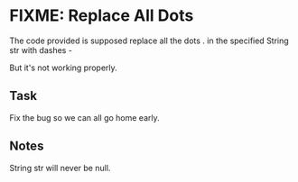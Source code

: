 # FIXME: Replace All Dots

The code provided is supposed replace all the dots . in the specified String str with dashes -

But it's not working properly.

## Task
Fix the bug so we can all go home early.

## Notes
String str will never be null.

